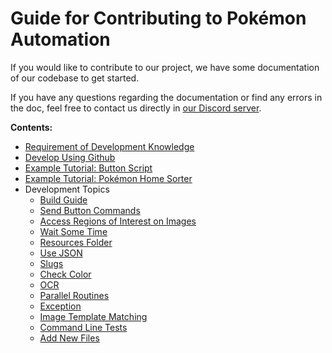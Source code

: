 # Guide for Contributing to Pokémon Automation

If you would like to contribute to our project, we have some documentation of our codebase to get started.

If you have any questions regarding the documentation or find any errors in the doc, feel free to contact us directly in [our Discord server](https://discord.gg/cQ4gWxN).

**Contents:**

- [Requirement of Development Knowledge](Knowledge.md)
- [Develop Using Github](Git.md)
- [Example Tutorial: Button Script](TutorialMC.md)
- [Example Tutorial: Pokémon Home Sorter](TutorialCC.md)
- Development Topics
	- [Build Guide](https://github.com/PokemonAutomation/Arduino-Source/blob/main/SerialPrograms/README.md)
	- [Send Button Commands](Button.md)
	- [Access Regions of Interest on Images](SubImage.md)
	- [Wait Some Time](Wait.md)
	- [Resources Folder](Resources.md)
	- [Use JSON](JSON.md)
	- [Slugs](Slug.md)
	- [Check Color](Color.md)
	- [OCR](OCR.md)
	- [Parallel Routines](Parallel.md)
	- [Exception](Exception.md)
	- [Image Template Matching](ImageMatching.md)
	- [Command Line Tests](Tests.md)
	- [Add New Files](NewFiles.md)
